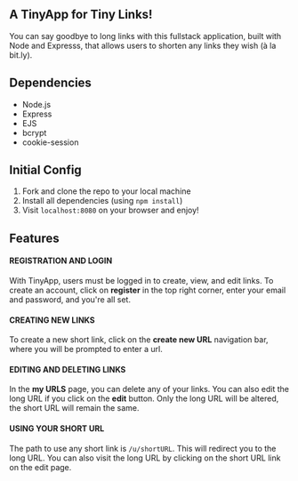 ## A TinyApp for Tiny Links!
You can say goodbye to long links with this fullstack application, built with Node and Expresss, that allows users to shorten any links they wish (à la bit.ly).

## Dependencies
* Node.js
* Express
* EJS
* bcrypt
* cookie-session

## Initial Config
1. Fork and clone the repo to your local machine
2. Install all dependencies (using `npm install`)
3. Visit `localhost:8080` on your browser and enjoy!

## Features
#### REGISTRATION AND LOGIN
With TinyApp, users must be logged in to create, view, and edit links. To create an account, click on **register** in the top right corner, enter your email and password, and you're all set.

#### CREATING NEW LINKS
To create a new short link, click on the **create new URL** navigation bar, where you will be prompted to enter a url.

#### EDITING AND DELETING LINKS
In the **my URLS** page, you can delete any of your links. You can also edit the long URL if you click on the **edit** button. Only the long URL will be altered, the short URL will remain the same.

#### USING YOUR SHORT URL
The path to use any short link is `/u/shortURL`. This will redirect you to the long URL. You can also visit the long URL by clicking on the short URL link on the edit page.
